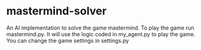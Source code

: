 # mastermind-solver
An AI implementation to solve the game mastermind. To play the game run mastermind.py. It will use the logic coded in my_agent.py to play the game. You can change the game settings in settings.py
